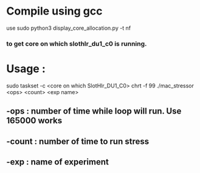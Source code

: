 # Compile using gcc
use sudo python3 display_core_allocation.py -t nf
### to get core on which slothlr_du1_c0 is running. 
# Usage : 
sudo taskset -c \<core on which SlotHlr_DU1_C0\> chrt -f 99 ./mac_stressor \<ops\> \<count\> \<exp name\>
## -ops : number of time while loop will run. Use 165000 works 
## -count : number of time to run stress
## -exp : name of experiment 

